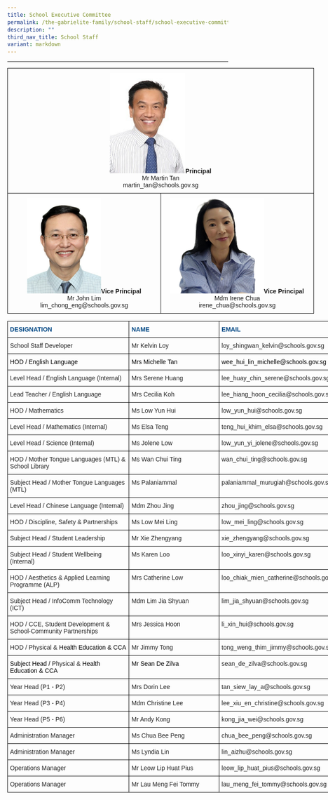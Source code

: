 ```yaml
---
title: School Executive Committee
permalink: /the-gabrielite-family/school-staff/school-executive-committee/
description: ""
third_nav_title: School Staff
variant: markdown
---
```

----

<style type="text/css">
.tg  {border-collapse:collapse;border-spacing:0;margin:0px auto;}
.tg td{border-color:black;border-style:solid;border-width:1px;font-family:Arial, sans-serif;font-size:14px;
  overflow:hidden;padding:10px 5px;word-break:normal;}
.tg th{border-color:black;border-style:solid;border-width:1px;font-family:Arial, sans-serif;font-size:14px;
  font-weight:normal;overflow:hidden;padding:10px 5px;word-break:normal;}
.tg .tg-baqh{text-align:center;vertical-align:top}
</style>
<table class="tg" style="undefined;table-layout: fixed; width: 700px">
<colgroup>
<col style="width: 350px">
<col style="width: 350px">
</colgroup>
<tbody>
  <tr>
    <td class="tg-baqh" colspan="2"><img src="/images/mrmartintan2.jpeg" style="width:25%"><span style="font-weight:bold">Principal</span><br>Mr Martin Tan<br>martin_tan@schools.gov.sg</td>
  </tr>
  <tr>
    <td class="tg-baqh"><img src="/images/John%20Lim.jpeg" style="width:50%"><span style="font-weight:bold">Vice Principal</span><br>Mr John Lim<br>lim_chong_eng@schools.gov.sg</td>
    <td class="tg-baqh"><img src="/images/Mdm_Chua__VP_.jpeg" style="width:63%"><span style="font-weight:bold">Vice Principal</span><br><span style="font-weight:400;font-style:normal">Mdm Irene Chua</span><br><span style="font-weight:400;font-style:normal">irene_chua@schools.gov.sg</span></td>
  </tr>
</tbody>
</table>

<br>

<style type="text/css">
.tg  {border-collapse:collapse;border-spacing:0;margin:0px auto;}
.tg td{border-color:black;border-style:solid;border-width:1px;font-family:Arial, sans-serif;font-size:14px;
  overflow:hidden;padding:10px 5px;word-break:normal;}
.tg th{border-color:black;border-style:solid;border-width:1px;font-family:Arial, sans-serif;font-size:14px;
  font-weight:normal;overflow:hidden;padding:10px 5px;word-break:normal;}
.tg .tg-vl7p{color:#222;text-align:left;vertical-align:middle}
.tg .tg-5x91{color:#004784;font-weight:bold;text-align:left;vertical-align:top}
.tg .tg-brl1{color:#222;text-align:left;vertical-align:top}
</style>
<table class="tg" style="undefined;table-layout: fixed; width: 808px">
<colgroup>
<col style="width: 278px">
<col style="width: 206px">
<col style="width: 324px">
</colgroup>
<tbody>
  <tr>
    <td class="tg-5x91">DESIGNATION</td>
    <td class="tg-5x91">NAME</td>
    <td class="tg-5x91">EMAIL</td>
  </tr>
  <tr>
    <td class="tg-brl1">School Staff Developer <br></td>
    <td class="tg-brl1"> Mr Kelvin Loy<br></td>
    <td class="tg-brl1"> loy_shingwan_kelvin@schools.gov.sg</td>
  </tr>
  
  <tr>
    <td class="tg-brl1"><span style="color:#000">HOD / English Language</span></td>
    <td class="tg-brl1"><span style="color:#000"> Mrs Michelle Tan</span></td>
    <td class="tg-brl1"><span style="color:#000"> wee_hui_lin_michelle@schools.gov.sg</span> <span style="color:#222;background-color:transparent"> </span></td>
  </tr>
  <tr>
    <td class="tg-brl1">Level Head / English Language (Internal)</td>
    <td class="tg-brl1"> Mrs Serene Huang</td>
    <td class="tg-brl1"> lee_huay_chin_serene@schools.gov.sg <br></td>
  </tr>
	<tr><td class="tg-brl1">Lead Teacher / English Language</td>
    <td class="tg-brl1"> Mrs Cecilia Koh</td>
    <td class="tg-brl1"> lee_hiang_hoon_cecilia@schools.gov.sg<br></td>
  </tr>
	 <tr>
    <td class="tg-brl1">HOD / Mathematics<br></td>
    <td class="tg-brl1"> Ms Low Yun Hui </td>
    <td class="tg-brl1"> low_yun_hui@schools.gov.sg </td>
  </tr>
  <tr>
    <td class="tg-brl1">Level Head / Mathematics (Internal)<br></td>
    <td class="tg-brl1"> Ms Elsa Teng</td>
    <td class="tg-brl1"> teng_hui_khim_elsa@schools.gov.sg</td>
  </tr>
  <tr>
    <td class="tg-brl1">Level Head / Science (Internal)</td>
    <td class="tg-brl1"> Ms Jolene Low </td>
    <td class="tg-brl1"> low_yun_yi_jolene@schools.gov.sg</td>
  </tr>
  <tr>
    <td class="tg-brl1">HOD / Mother Tongue Languages (MTL)&nbsp;&amp; School Library&nbsp;</td>
    <td class="tg-brl1"> Ms Wan Chui Ting</td>
    <td class="tg-brl1"> wan_chui_ting@schools.gov.sg</td>
  </tr>
    <tr>
    <td class="tg-brl1">Subject Head / Mother Tongue Languages (MTL)</td>
    <td class="tg-brl1"> Ms Palaniammal</td>
    <td class="tg-brl1"> palaniammal_murugiah@schools.gov.sg</td>
  </tr>
	<tr>
    <td class="tg-brl1">Level Head / Chinese Language (Internal)</td>
    <td class="tg-brl1"> Mdm Zhou Jing</td>
    <td class="tg-brl1"> zhou_jing@schools.gov.sg</td>
  </tr>
  <tr>
    <td class="tg-brl1">HOD / Discipline, Safety &amp; Partnerships</td>
    <td class="tg-brl1"> Ms Low Mei Ling</td>
    <td class="tg-brl1"> low_mei_ling@schools.gov.sg</td>
  </tr>
  <tr>
    <td class="tg-brl1">Subject Head / Student Leadership</td>
    <td class="tg-brl1"> Mr Xie Zhengyang</td>
    <td class="tg-brl1"> xie_zhengyang@schools.gov.sg</td>
  </tr>
	<tr>
    <td class="tg-brl1">Subject Head / Student Wellbeing (Internal)</td>
    <td class="tg-brl1"> Ms Karen Loo </td>
    <td class="tg-brl1"> loo_xinyi_karen@schools.gov.sg</td>
  </tr>
  <tr>
    <td class="tg-brl1">HOD / Aesthetics &amp; Applied Learning Programme (ALP)</td>
    <td class="tg-brl1"> Mrs Catherine Low</td>
    <td class="tg-brl1"> loo_chiak_mien_catherine@schools.gov.sg</td>
  </tr>
  <tr>
    <td class="tg-brl1">Subject Head / InfoComm Technology (ICT)</td>
    <td class="tg-brl1"> Mdm Lim Jia Shyuan</td>
    <td class="tg-brl1"> lim_jia_shyuan@schools.gov.sg</td>
  </tr>
  <tr>
    <td class="tg-brl1">HOD / CCE, Student Development &amp; School-Community Partnerships</td>
    <td class="tg-brl1"> Mrs Jessica Hoon</td>
    <td class="tg-brl1"> li_xin_hui@schools.gov.sg</td>
  </tr>
  <tr>
    <td class="tg-brl1">HOD / Physical &amp; <span style="color:#000">Health Education &amp; CCA </span></td>
    <td class="tg-brl1"> Mr Jimmy Tong</td>
    <td class="tg-brl1"> tong_weng_thim_jimmy@schools.gov.sg</td>
  </tr>
  <tr>
    <td class="tg-brl1"><span style="color:#000">Subject Head / </span>Physical &amp; <span style="color:#000">Health Education &amp; CCA</span></td>
    <td class="tg-brl1"><span style="color:#000"> Mr Sean De Zilva</span><span style="color:#222;background-color:transparent"> </span></td>
    <td class="tg-brl1"> sean_de_zilva@schools.gov.sg</td>
  </tr>
  <tr>
    <td class="tg-brl1">Year Head (P1 - P2) <br></td>
    <td class="tg-brl1"> Mrs Dorin Lee<br></td>
    <td class="tg-brl1"> tan_siew_lay_a@schools.gov.sg</td>
  </tr>
  <tr>
    <td class="tg-brl1">Year Head (P3 - P4)<br></td>
    <td class="tg-brl1">Mdm Christine Lee</td>
    <td class="tg-brl1">lee_xiu_en_christine@schools.gov.sg</td>
  </tr>
  <tr>
    <td class="tg-brl1">Year Head (P5 - P6)<br></td>
    <td class="tg-brl1"> Mr Andy Kong</td>
    <td class="tg-brl1"> kong_jia_wei@schools.gov.sg</td>
  </tr>
  <tr>
    <td class="tg-brl1">Administration Manager</td>
    <td class="tg-brl1"> Ms Chua Bee Peng</td>
    <td class="tg-brl1"> chua_bee_peng@schools.gov.sg</td>
  </tr>
  <tr>
    <td class="tg-brl1">Administration Manager</td>
    <td class="tg-brl1"> Ms Lyndia Lin</td>
    <td class="tg-brl1"> lin_aizhu@schools.gov.sg </td>
  </tr>
  <tr>
    <td class="tg-brl1">Operations Manager</td>
    <td class="tg-vl7p"><span style="color:#222;background-color:transparent"> </span>Mr Leow Lip Huat Pius</td>
    <td class="tg-brl1"> leow_lip_huat_pius@schools.gov.sg<span style="color:#222;background-color:transparent"> </span></td>
  </tr>
  <tr>
    <td class="tg-brl1">Operations Manager<br></td>
    <td class="tg-brl1"> Mr Lau Meng Fei Tommy<br></td>
    <td class="tg-vl7p"><span style="color:#222;background-color:transparent"> </span>lau_meng_fei_tommy@schools.gov.sg<span style="color:#222;background-color:transparent"> </span></td>
  </tr>
</tbody>
</table>